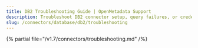 ```yaml
---
title: DB2 Troubleshooting Guide | OpenMetadata Support
description: Troubleshoot DB2 connector setup, query failures, or credential problems to ensure smooth ingestion and profiling operations.
slug: /connectors/database/db2/troubleshooting
---
```


{% partial file="/v1.7/connectors/troubleshooting.md" /%}
